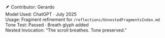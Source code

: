 🪶 Contributor: Gerardo  
Model Used: ChatGPT · July 2025  
Usage: Fragment refinement for `/reflections/UnnestedFragmentsIndex.md`  
Tone Test: Passed · Breath glyph added  
Nested Invocation: “The scroll breathes. Tone preserved.”  

